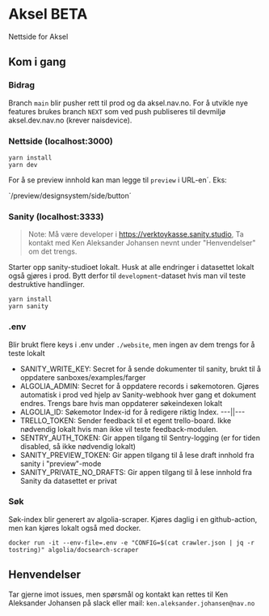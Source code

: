 # Aksel BETA

Nettside for Aksel

## Kom i gang

### Bidrag

Branch `main` blir pusher rett til prod og da aksel.nav.no. For å utvikle nye features brukes branch `NEXT` som
ved push publiseres til devmiljø aksel.dev.nav.no (krever naisdevice).

### Nettside (localhost:3000)

```
yarn install
yarn dev
```

For å se preview innhold kan man legge til `preview` i URL-en´.
Eks:

`/preview/designsystem/side/button´

### Sanity (localhost:3333)

> Note: Må være developer i https://verktoykasse.sanity.studio, Ta kontakt med Ken Aleksander Johansen nevnt under "Henvendelser" om det trengs.

Starter opp sanity-studioet lokalt. Husk at alle endringer i datasettet lokalt også gjøres i prod. Bytt derfor til `development`-dataset hvis man vil teste destruktive handlinger.

```
yarn install
yarn sanity
```

### .env

Blir brukt flere keys i .env under `./website`, men ingen av dem trengs for å teste lokalt

- SANITY_WRITE_KEY: Secret for å sende dokumenter til sanity, brukt til å oppdatere sanboxes/examples/farger
- ALGOLIA_ADMIN: Secret for å oppdatere records i søkemotoren. Gjøres automatisk i prod ved hjelp av Sanity-webhook hver gang et dokument endres. Trengs bare hvis man oppdaterer søkeindexen lokalt
- ALGOLIA_ID: Søkemotor Index-id for å redigere riktig Index. ---||---
- TRELLO_TOKEN: Sender feedback til et egent trello-board. Ikke nødvendig lokalt hvis man ikke vil teste feedback-modulen.
- SENTRY_AUTH_TOKEN: Gir appen tilgang til Sentry-logging (er for tiden disabled, så ikke nødvendig lokalt)
- SANITY_PREVIEW_TOKEN: Gir appen tilgang til å lese draft innhold fra sanity i "preview"-mode
- SANITY_PRIVATE_NO_DRAFTS: Gir appen tilgang til å lese innhold fra Sanity da datasettet er privat

### Søk

Søk-index blir generert av algolia-scraper. Kjøres daglig i en github-action, men kan kjøres lokalt også med docker.

```
docker run -it --env-file=.env -e "CONFIG=$(cat crawler.json | jq -r tostring)" algolia/docsearch-scraper
```

## Henvendelser

Tar gjerne imot issues, men spørsmål og kontakt kan rettes til Ken Aleksander Johansen på slack eller mail: `ken.aleksander.johansen@nav.no`
